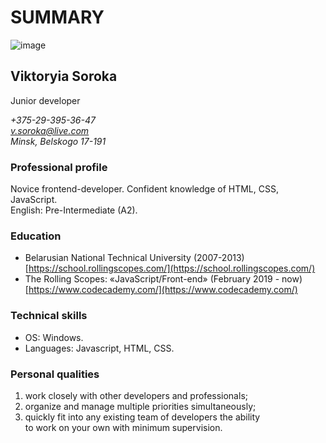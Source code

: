 # SUMMARY #

![image](https://www.ateamindia.com/wp-content/uploads/2018/10/JavaScript-1.jpg)

## Viktoryia Soroka ##

Junior developer

*+375-29-395-36-47*  
*v.soroka@live.com*  
*Minsk, Belskogo 17-191*  

### Professional profile ###

Novice frontend-developer. Confident knowledge of HTML, CSS, JavaScript.  
English: Pre-Intermediate (A2).  

### Education ###

- Belarusian National Technical University (2007-2013)
 [https://school.rollingscopes.com/](https://school.rollingscopes.com/)
- The Rolling Scopes: «JavaScript/Front-end» (February 2019 - now)  
 [https://www.codecademy.com/](https://www.codecademy.com/)

### Technical skills ###

- OS: Windows.
- Languages: Javascript, HTML, CSS.  

### Personal qualities ###

1. work closely with other developers and professionals;
1. organize and manage multiple priorities simultaneously;  
1. quickly fit into any existing team of developers the ability  
 to work on your own with minimum supervision.